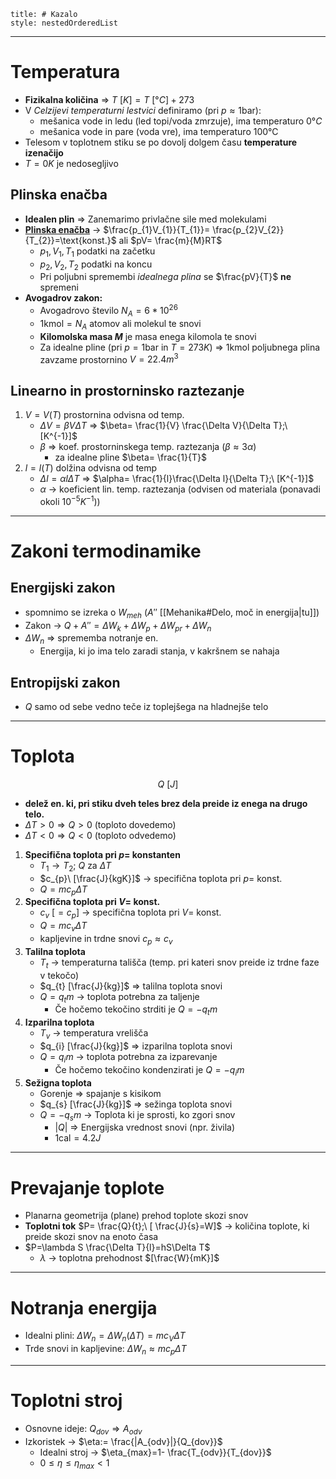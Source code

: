 ```table-of-contents
title: # Kazalo
style: nestedOrderedList
```
---
# Temperatura
- **Fizikalna količina** => $T\ [K]=T\ [°C]+273$
- V *Celzijevi temperaturni lestvici* definiramo (pri $p\approx 1\text{bar}$):
	- mešanica vode in ledu (led topi/voda zmrzuje), ima temperaturo $0°C$
	- mešanica vode in pare (voda vre), ima temperaturo $100\text{°C}$
- Telesom v toplotnem stiku se po dovolj dolgem času **temperature izenačijo**
- $T=0K$ je nedosegljivo
## Plinska enačba
- **Idealen plin** => Zanemarimo privlačne sile med molekulami
- **<u>Plinska enačba</u>** -> $\frac{p_{1}V_{1}}{T_{1}}= \frac{p_{2}V_{2}}{T_{2}}=\text{konst.}$ ali $pV= \frac{m}{M}RT$
	- $p_{1},V_{1},T_{1}$ podatki na začetku
	- $p_{2},V_{2},T_{2}$ podatki na koncu
	- Pri poljubni spremembi *idealnega plina* se $\frac{pV}{T}$ **ne** spremeni
- **Avogadrov zakon:**
	- Avogadrovo število $N_{A}=6*10^{26}$
	- $1\text{kmol}=N_{A}$ atomov ali molekul te snovi
	- **Kilomolska masa $M$** je masa enega kilomola te snovi
	- Za idealne pline (pri $p=1\text{bar}$ in $T=273K$) => $1\text{kmol}$ poljubnega plina zavzame prostornino $V=22.4m^{3}$
## Linearno in prostorninsko raztezanje
1. $V=V(T)$ prostornina odvisna od temp.
	- $\Delta V=\beta V\Delta T$ => $\beta= \frac{1}{V} \frac{\Delta V}{\Delta T};\ [K^{-1}]$
	- $\beta$ => koef. prostorninskega temp. raztezanja ($\beta\approx3\alpha$)
		- za idealne pline $\beta= \frac{1}{T}$
2. $l=l(T)$ dolžina odvisna od temp
	- $\Delta l=\alpha l\Delta T$ => $\alpha= \frac{1}{l}\frac{\Delta l}{\Delta T};\ [K^{-1}]$
	- $\alpha$ -> koeficient lin. temp. raztezanja (odvisen od materiala (ponavadi okoli $10^{-5}K^{-1}$))

---
# Zakoni termodinamike
## Energijski zakon
- spomnimo se izreka o $W_{meh}$ ($A''$ [[Mehanika#Delo, moč in energija|tu]])
- Zakon -> $Q+A''=\Delta W_{k}+\Delta W_{p}+\Delta W_{pr}+\Delta W_{n}$
- $\Delta W_{n}$ => sprememba notranje en.
	- Energija, ki jo ima telo zaradi stanja, v kakršnem se nahaja
## Entropijski zakon
- $Q$ samo od sebe vedno teče iz toplejšega na hladnejše telo

---
# Toplota
$$Q\ [J]$$
- **delež en. ki, pri stiku dveh teles brez dela preide iz enega na drugo telo.**
- $\Delta T>0\Rightarrow Q>0$ (toploto dovedemo)
- $\Delta T<0\Rightarrow Q<0$ (toploto odvedemo)
1. **Specifična toplota pri $p=$ konstanten**
	- $T_{1}\to T_{2};\ Q$ za $\Delta T$
	- $c_{p}\ [\frac{J}{kgK}]$ -> specifična toplota pri $p=$ konst.
	- $Q=mc_{p}\Delta T$
2. **Specifična toplota pri $V=$ konst.**
	- $c_{v}\ [=c_{p}]$ -> specifična toplota pri $V=$ konst.
	- $Q=mc_{v}\Delta T$
	- kapljevine in trdne snovi $c_{p}\approx c_{v}$
3. **Talilna toplota**
	- $T_{t}$ -> temperaturna tališča (temp. pri kateri snov preide iz trdne faze v tekočo)
	- $q_{t} [\frac{J}{kg}]$ => talilna toplota snovi 
	- $Q=q_{t}m$ -> toplota potrebna za taljenje
		- Če hočemo tekočino strditi je $Q=-q_{t}m$
4. **Izparilna toplota**
	- $T_{v}$ -> temperatura vrelišča
	- $q_{i} [\frac{J}{kg}]$ => izparilna toplota snovi 
	- $Q=q_{i}m$ -> toplota potrebna za izparevanje
		- Če hočemo tekočino kondenzirati je $Q=-q_{i}m$
5. **Sežigna toplota**
	-  Gorenje => spajanje s kisikom
	- $q_{s} [\frac{J}{kg}]$ => sežinga toplota snovi 
	- $Q=-q_{s}m$ -> Toplota ki je sprosti, ko zgori snov
		- $|Q|$ => Energijska vrednost snovi (npr. živila)
		- $1\text{cal}=4.2J$

---
# Prevajanje toplote
- Planarna geometrija (plane) prehod toplote skozi snov
-  **Toplotni tok** $P= \frac{Q}{t};\ [ \frac{J}{s}=W]$ -> količina toplote, ki preide skozi snov na enoto časa
- $P=\lambda S \frac{\Delta T}{l}=hS\Delta T$
	- $\lambda$ -> toplotna prehodnost $[\frac{W}{mK}]$
---
# Notranja energija
- Idealni plini: $\Delta W_{n}=\Delta W_{n}(\Delta T)=mc_{V}\Delta T$
- Trde snovi in kapljevine: $\Delta W_{n}\approx mc_{p}\Delta T$
---
# Toplotni stroj
- Osnovne ideje: $Q_{dov}\Rightarrow A_{odv}$
- Izkoristek -> $\eta:= \frac{|A_{odv}|}{Q_{dov}}$
	- Idealni stroj -> $\eta_{max}=1- \frac{T_{odv}}{T_{dov}}$
	- $0\le\eta\le\eta_{max}\lt1$